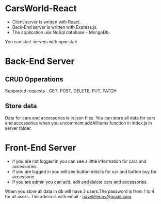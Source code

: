 # CarsWorld-React

- Client server is written with React.
- Back-End server is written with Express.js.
- The application use NoSql database - MongoDb.

<p>You can start servers with npm start</p>

<h1>Back-End Server</h2>
 <h2>CRUD Opperations</h2>
 Supported requests - GET, POST, DELETE, PUT, PATCH
 <h2>Store data</h2>
 Data for cars and accessories is in json files.
 You can store all data for cars and accessories when you uncomment addAllItems function in index.js in server folder.
 
 <h1>Front-End Server</h1>
 
 - if you are not logged in you can see a little information for cars and accessories.
 - if you are logged in you will see button details for car and button buy for accessorie.
 - if you are admin you can add, edit and delete cars and accessories.
 
 When you store all data in db will have 3 users.The password is from 1 to 4 for all users.
 The admin is with email - pavelelenov@gmail.com.

